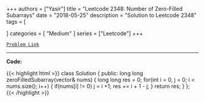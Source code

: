 
+++
authors = ["Yasir"]
title = "Leetcode 2348: Number of Zero-Filled Subarrays"
date = "2018-05-25"
description = "Solution to Leetcode 2348"
tags = [
    
]
categories = [
    "Medium"
]
series = ["Leetcode"]
+++



[`Problem Link`](https://leetcode.com/problems/number-of-zero-filled-subarrays/description/)

---

**Code:**

{{< highlight html >}}
class Solution {
public:
    long long zeroFilledSubarray(vector<int>& nums) {
        long long res = 0;
        for(int i = 0, j = 0; i < nums.size(); i++) {
            if(nums[i] != 0)
            j = i +1;
            res += i + 1 - j;
        }
        return res;
    }
};
{{< /highlight >}}

